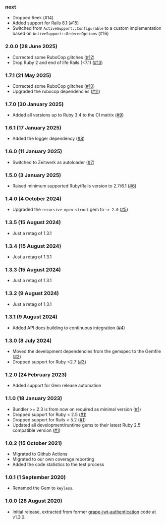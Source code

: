 ### next

* Dropped Reek (#14)
* Added support for Rails 8.1 (#15)
* Switched from `ActiveSupport::Configurable` to a custom implementation based
  on `ActiveSupport::OrderedOptions` (#16)

### 2.0.0 (28 June 2025)

* Corrected some RuboCop glitches ([#12](https://github.com/hausgold/keyless/pull/12))
* Drop Ruby 2 and end of life Rails (<7.1) ([#13](https://github.com/hausgold/keyless/pull/13))

### 1.7.1 (21 May 2025)

* Corrected some RuboCop glitches ([#10](https://github.com/hausgold/keyless/pull/10))
* Upgraded the rubocop dependencies ([#11](https://github.com/hausgold/keyless/pull/11))

### 1.7.0 (30 January 2025)

* Added all versions up to Ruby 3.4 to the CI matrix ([#9](https://github.com/hausgold/keyless/pull/9))

### 1.6.1 (17 January 2025)

* Added the logger dependency ([#8](https://github.com/hausgold/keyless/pull/8))

### 1.6.0 (11 January 2025)

* Switched to Zeitwerk as autoloader ([#7](https://github.com/hausgold/keyless/pull/7))

### 1.5.0 (3 January 2025)

* Raised minimum supported Ruby/Rails version to 2.7/6.1 ([#6](https://github.com/hausgold/keyless/pull/6))

### 1.4.0 (4 October 2024)

* Upgraded the `recursive-open-struct` gem to `~> 2.0` ([#5](https://github.com/hausgold/keyless/pull/5))

### 1.3.5 (15 August 2024)

* Just a retag of 1.3.1

### 1.3.4 (15 August 2024)

* Just a retag of 1.3.1

### 1.3.3 (15 August 2024)

* Just a retag of 1.3.1

### 1.3.2 (9 August 2024)

* Just a retag of 1.3.1

### 1.3.1 (9 August 2024)

* Added API docs building to continuous integration ([#4](https://github.com/hausgold/keyless/pull/4))

### 1.3.0 (8 July 2024)

* Moved the development dependencies from the gemspec to the Gemfile ([#2](https://github.com/hausgold/keyless/pull/2))
* Dropped support for Ruby <2.7 ([#3](https://github.com/hausgold/keyless/pull/3))

### 1.2.0 (24 February 2023)

* Added support for Gem release automation

### 1.1.0 (18 January 2023)

* Bundler >= 2.3 is from now on required as minimal version ([#1](https://github.com/hausgold/keyless/pull/1))
* Dropped support for Ruby < 2.5 ([#1](https://github.com/hausgold/keyless/pull/1))
* Dropped support for Rails < 5.2 ([#1](https://github.com/hausgold/keyless/pull/1))
* Updated all development/runtime gems to their latest
  Ruby 2.5 compatible version ([#1](https://github.com/hausgold/keyless/pull/1))

### 1.0.2 (15 October 2021)

* Migrated to Github Actions
* Migrated to our own coverage reporting
* Added the code statistics to the test process

### 1.0.1 (1 September 2020)

* Renamed the Gem to `keyless`.

### 1.0.0 (28 August 2020)

* Initial release, extracted from former
  [grape-jwt-authentication](https://github.com/hausgold/grape-jwt-authentication)
  code at v1.3.0.
